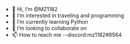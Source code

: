 - 👋 Hi, I’m @MZ1182
- 👀 I’m interested in traveling and programming 
- 🌱 I’m currently learning Python
- 💞️ I’m looking to collaborate on 
- 📫 How to reach me --discord:mz1182#8564

<!---
MZ1182/MZ1182 is a ✨ special ✨ repository because its `README.md` (this file) appears on your GitHub profile.
You can click the Preview link to take a look at your changes.
--->
